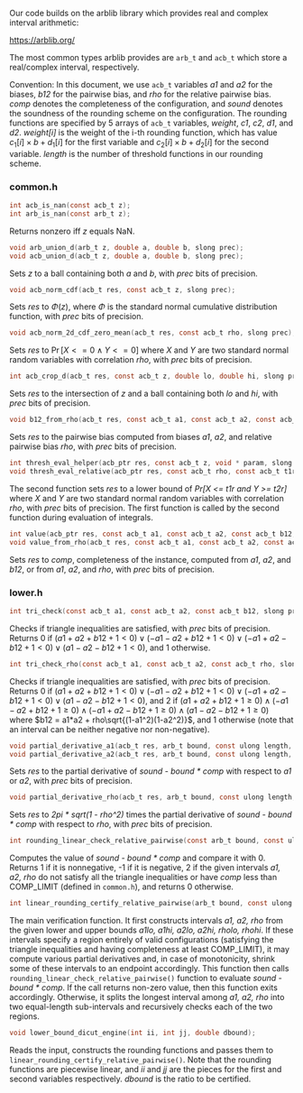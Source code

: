 Our code builds on the arblib library which provides real and complex interval arithmetic:

https://arblib.org/

The most common types arblib provides are `arb_t` and `acb_t` which store a real/complex interval, respectively.

Convention: In this document, we use `acb_t` variables *a1* and *a2* for the biases, *b12* for the pairwise bias, and *rho* for the relative pairwise bias. *comp* denotes the completeness of the configuration, and *sound* denotes the soundness of the rounding scheme on the configuration. The rounding functions are specified by 5 arrays of `acb_t` variables, *weight*, *c1*, *c2*, *d1*, and *d2*. *weight[i]* is the weight of the i-th rounding function, which has value $c_1[i]\times b + d_1[i]$ for the first variable and $c_2[i]\times b + d_2[i]$ for the second variable. *length* is the number of threshold functions in our rounding scheme.


### common.h

```c
int acb_is_nan(const acb_t z);
int arb_is_nan(const arb_t z);
```

Returns nonzero iff *z* equals NaN.

```c
void arb_union_d(arb_t z, double a, double b, slong prec);
void acb_union_d(acb_t z, double a, double b, slong prec);
```

Sets *z* to a ball containing both *a* and *b*, with *prec* bits of precision.

```c
void acb_norm_cdf(acb_t res, const acb_t z, slong prec);
```

Sets *res* to $\Phi(z)$, where $\Phi$ is the standard normal cumulative distribution function, with *prec* bits of precision.

```c
void acb_norm_2d_cdf_zero_mean(acb_t res, const acb_t rho, slong prec);
```

Sets *res* to $\Pr[X <= 0 \wedge Y <= 0]$ where $X$ and $Y$ are two standard normal random variables with correlation *rho*, with *prec* bits of precision.

```c
int acb_crop_d(acb_t res, const acb_t z, double lo, double hi, slong prec);
```

Sets *res* to the intersection of *z* and a ball containing both *lo* and *hi*, with *prec* bits of precision.

```c
void b12_from_rho(acb_t res, const acb_t a1, const acb_t a2, const acb_t rho, slong prec);
```

Sets *res* to the pairwise bias computed from biases *a1*, *a2*, and relative pairwise bias *rho*, with *prec* bits of precision.

```c
int thresh_eval_helper(acb_ptr res, const acb_t z, void * param, slong order, slong prec);
void thresh_eval_relative(acb_ptr res, const acb_t rho, const acb_t t1r, const acb_t t2r, slong prec);
```

The second function sets *res* to a lower bound of  *Pr[X <= t1r and Y >= t2r]* where $X$ and $Y$ are two standard normal random variables with correlation *rho*, with *prec* bits of precision. The first function is called by the second function during evaluation of integrals.

```c
int value(acb_ptr res, const acb_t a1, const acb_t a2, const acb_t b12, slong prec);
void value_from_rho(acb_t res, const acb_t a1, const acb_t a2, const acb_t rho, slong prec);
```

Sets *res* to *comp*, completeness of the instance, computed from *a1*, *a2*, and *b12*, or from *a1*, *a2*, and *rho*, with *prec* bits of precision.

### lower.h

```c
int tri_check(const acb_t a1, const acb_t a2, const acb_t b12, slong prec)
```

Checks if triangle inequalities are satisfied, with $prec$ bits of precision. Returns 0 if $(a1 + a2 + b12 + 1 < 0) \vee (-a1 - a2 + b12 + 1 < 0) \vee (-a1 + a2 - b12 + 1 < 0) \vee (a1 - a2 - b12 + 1 < 0)$, and 1 otherwise.

```c
int tri_check_rho(const acb_t a1, const acb_t a2, const acb_t rho, slong prec)
```

Checks if triangle inequalities are satisfied, with $prec$ bits of precision. Returns 0 if $(a1 + a2 + b12 + 1 < 0) \vee (-a1 - a2 + b12 + 1 < 0) \vee (-a1 + a2 - b12 + 1 < 0) \vee (a1 - a2 - b12 + 1 < 0)$, and 2 if $(a1 + a2 + b12 + 1 \geq 0) \wedge (-a1 - a2 + b12 + 1 \geq 0) \wedge (-a1 + a2 - b12 + 1 \geq 0) \wedge (a1 - a2 - b12 + 1 \geq 0)$ where $b12 = a1*a2 + rho\sqrt{(1-a1^2)(1-a2^2)}$, and 1 otherwise (note that an interval can be neither negative nor non-negative). 

```c
void partial_derivative_a1(acb_t res, arb_t bound, const ulong length, const acb_t a1, const acb_t a2, const acb_t rho, const acb_t* weights, const acb_t* c1, const acb_t* c2, const acb_t* d1, const acb_t* d2, slong prec);
void partial_derivative_a2(acb_t res, arb_t bound, const ulong length, const acb_t a1, const acb_t a2, const acb_t rho, const acb_t* weights, const acb_t* c1, const acb_t* c2, const acb_t* d1, const acb_t* d2, slong prec);
```

Sets *res* to the partial derivative of _sound - bound * comp_ with respect to *a1* or *a2*, with $prec$ bits of precision. 

```c
void partial_derivative_rho(acb_t res, arb_t bound, const ulong length, const acb_t a1, const acb_t a2, const acb_t rho, const acb_t* weights, const acb_t* c1, const acb_t* c2, const acb_t* d1, const acb_t* d2, slong prec);
```

Sets _res_ to _2pi * sqrt(1 - rho^2)_ times the partial derivative of _sound - bound * comp_ with respect to *rho*, with $prec$ bits of precision. 

```c
int rounding_linear_check_relative_pairwise(const arb_t bound, const ulong length, const acb_t a1, const acb_t a2, const acb_t rho, const acb_t* weights, const acb_t* c1, const acb_t* c2, const acb_t* d1, const acb_t* d2, slong prec);
```

Computes the value of _sound - bound * comp_ and compare it with 0. Returns 1 if it is nonnegative, -1 if it is negative, 2 if the given intervals *a1, a2, rho* do not satisfy all the triangle inequalities or have _comp_ less than COMP_LIMIT (defined in `common.h`), and returns 0 otherwise.

```c
int linear_rounding_certify_relative_pairwise(arb_t bound, const ulong length, double a1lo, double a1hi, double a2lo, double a2hi, double rholo, double rhohi, const acb_t* weights, const acb_t* c1, const acb_t* c2, const acb_t* d1, const acb_t* d2, slong prec);
```

The main verification function. It first constructs intervals _a1, a2, rho_ from the given lower and upper bounds _a1lo, a1hi, a2lo, a2hi, rholo, rhohi_. If these intervals specify a region entirely of valid configurations (satisfying the triangle inequalities and having completeness at least COMP_LIMIT), it may compute various partial derivatives and, in case of monotonicity, shrink some of these intervals to an endpoint accordingly.  This function then calls `rounding_linear_check_relative_pairwise()` function to evaluate _sound - bound * comp_. If the call returns non-zero value, then this function exits accordingly. Otherwise, it splits the longest interval among _a1, a2, rho_ into two equal-length sub-intervals and recursively checks each of the two regions.

```c
void lower_bound_dicut_engine(int ii, int jj, double dbound);
```

Reads the input, constructs the rounding functions and passes them to `linear_rounding_certify_relative_pairwise()`. Note that the rounding functions are piecewise linear, and _ii_ and _jj_ are the pieces for the first and second variables respectively. _dbound_ is the ratio to be certified.
